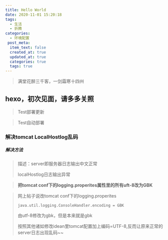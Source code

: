 ```yaml
---
title: Hello World
date: 2020-11-01 15:20:18
tags:
  - 生活
  - 折腾
categories:
  - 环境配置
 post_meta:
  item_text: false
  created_at: true
  updated_at: true
  categories: true
  tags: true 
---
```

> 满堂花醉三千客，一剑霜寒十四州

## hexo，初次见面，请多多关照

> Test部署更新

> Test自动部署

### 解决tomcat LocalHostlog乱码

##### 解决方法



> 描述：server即服务器日志输出中文正常
>
> localHostlog日志输出异常

> **把tomcat conf下的logging.properites属性里的所有uft-8改为GBK**



> 
>
> 网上帖子说改tomcat conf下的logging.properites
>
> `java.util.logging.ConsoleHandler.encoding = GBK`
>
> 由utf-8修改为gbk，但是本来就是gbk
>
> 按照其他诸如修改idean里tomcat配置加上编码=UTF-8,反而让原来正常的server日志出现乱码~~